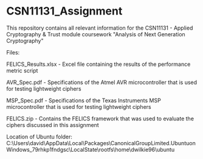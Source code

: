 # CSN11131_Assignment

This repository contains all relevant information for the CSN11131 - Applied Cryptography & Trust module coursework "Analysis of Next Generation Cryptography" 

Files:

FELICS_Results.xlsx - Excel file containing the results of the performance metric script

AVR_Spec.pdf -        Specifications of the Atmel AVR microcontroller that is used for testing lightweight ciphers

MSP_Spec.pdf -        Specifications of the Texas Instruments MSP microcontroller that is used for testing lightweight ciphers

FELICS.zip -          Contains the FELICS framework that was used to evaluate the ciphers discussed in this assignment

Location of Ubuntu folder:  C:\Users\david\AppData\Local\Packages\CanonicalGroupLimited.UbuntuonWindows_79rhkp1fndgsc\LocalState\rootfs\home\dwilkie96\ubuntu
